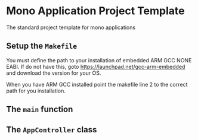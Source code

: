 # Mono Application Project Template
The standard project template for mono applications

## Setup the `Makefile`
You must define the path to your installation of embedded ARM GCC NONE EABI.
If do not have this, goto https://launchpad.net/gcc-arm-embedded and download the version for your OS.

When you have ARM GCC installed point the makefile line 2 to the correct path for you installation.

## The `main` function

## The `AppController` class


